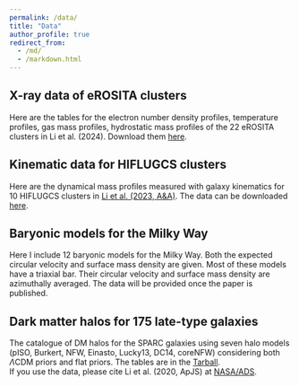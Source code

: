 ```yaml
---
permalink: /data/
title: "Data"
author_profile: true
redirect_from: 
  - /md/
  - /markdown.html
---
```



X-ray data of eROSITA clusters
-------------------

Here are the tables for the electron number density profiles, temperature profiles, gas mass profiles, hydrostatic mass profiles of the 22 eROSITA clusters in Li et al. (2024). 
Download them [here](https://github.com/PengfeiLi0606/pengfeili0606.github.io/raw/master/files/eROClusters.zip). 

Kinematic data for HIFLUGCS clusters
------------------------------------
Here are the dynamical mass profiles measured with galaxy kinematics for 10 HIFLUGCS clusters in [Li et al. (2023, A&A)](https://ui.adsabs.harvard.edu/abs/2023A%26A...677A..24L/abstract). The data can be downloaded [here](https://github.com/PengfeiLi0606/pengfeili0606.github.io/raw/master/files/HIFLUGCS_Clusters.zip).

Baryonic models for the Milky Way
--------------------------------

Here I include 12 baryonic models for the Milky Way. Both the expected circular velocity and surface mass density are given. Most of these models have a triaxial bar. Their circular velocity and surface mass density are azimuthally averaged. The data will be provided once the paper is published. 

Dark matter halos for 175 late-type galaxies
-------------------------------------------------------------

The catalogue of DM halos for the SPARC galaxies using seven halo models (pISO, Burkert, NFW, Einasto, Lucky13, DC14, coreNFW) considering both $\Lambda$CDM priors and flat priors. The tables are in the [Tarball](https://github.com/PengfeiLi0606/pengfeili0606.github.io/raw/master/files/DMhalos.zip).  
If you use the data, please cite Li et al. (2020, ApJS) at [NASA/ADS](https://ui.adsabs.harvard.edu/abs/2020ApJS..247...31L/abstract).
